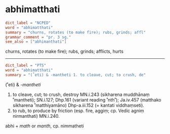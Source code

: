 # abhimatthati

``` toml
dict_label = "NCPED"
word = "abhimatthati"
summary = "churns, rotates (to make fire); rubs, grinds; affl"
grammar_comment = "pr. 3 sg."
see_also = ["abhimanthati"]
```

churns, rotates (to make fire); rubs, grinds; afflicts, hurts

--------------------

``` toml
dict_label = "PTS"
word = "abhimatthati"
summary = "(˚eti) & -mantheti 1. to cleave, cut; to crush, de"
```

(˚eti) & *\-mantheti*

1. to cleave, cut; to crush, destroy MN.i.243 (sikharena muddhānaṃ ˚mantheti); SN.i.127; Dhp.161 (variant reading ˚nth˚); Ja.iv.457 (matthako sikharena ˚matthiyamāno) Dhp\-a.iii.152 (= kantati viddhaṃseti).
2. to rub, to produce by friction (esp. fire, aggiṃ; cp. Vedic agniṃ nirmanthati) MN.i.240.

abhi \+ *math* or *manth*, cp. nimmatheti

